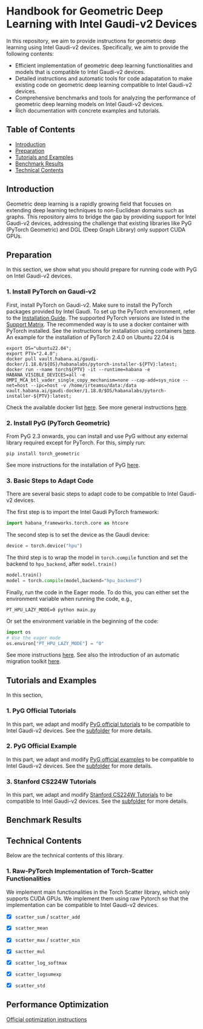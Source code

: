 # Handbook for Geometric Deep Learning with Intel Gaudi-v2 Devices

In this repository, we aim to provide instructions for geometric deep learning using Intel Gaudi-v2 devices. Specifically, we aim to provide the following contents:

- Efficient implementation of geometric deep learning functionalities and models that is compatible to Intel Gaudi-v2 devices.
- Detailed instructions and automatic tools for code adapatation to make existing code on geometric deep learning compatible to Intel Gaudi-v2 devices.
- Comprehensive benchmarks and tools for analyzing the performance of geometric deep learning models on Intel Gaudi-v2 devices.
- Rich documentation with concrete examples and tutorials.

## Table of Contents

- [Introduction](#introduction)
- [Preparation](#preparation)
- [Tutorials and Examples](#tutorials-and-examples)
- [Benchmark Results](#benchmark-results)
- [Technical Contents](#technical-contents)

## Introduction

Geometric deep learning is a rapidly growing field that focuses on extending deep learning techniques to non-Euclidean domains such as graphs.
This repository aims to bridge the gap by providing support for Intel Gaudi-v2 devices, addressing the challenge that existing libraries like PyG (PyTorch Geometric) and DGL (Deep Graph Library) only support CUDA GPUs.

## Preparation

In this section, we show what you should prepare for running code with PyG on Intel Gaudi-v2 devices.

### 1. Install PyTorch on Gaudi-v2

First, install PyTorch on Gaudi-v2. Make sure to install the PyTorch packages provided by Intel Gaudi. To set up the PyTorch environment, refer to the [Installation Guide](https://docs.habana.ai/en/latest/Installation_Guide/index.html#gaudi-installation-guide). The supported PyTorch versions are listed in the [Support Matrix](https://docs.habana.ai/en/latest/Support_Matrix/Support_Matrix.html#support-matrix). The recommended way is to use a docker container with PyTorch installed.
See the instructions for installation using containers [here](https://docs.habana.ai/en/latest/Installation_Guide/Bare_Metal_Fresh_OS.html).
An example for the installation of PyTorch 2.4.0 on Ubuntu 22.04 is

```shell
export OS="ubuntu22.04";
export PTV="2.4.0";
docker pull vault.habana.ai/gaudi-docker/1.18.0/${OS}/habanalabs/pytorch-installer-${PTV}:latest;
docker run --name torch${PTV} -it --runtime=habana -e HABANA_VISIBLE_DEVICES=all -e OMPI_MCA_btl_vader_single_copy_mechanism=none --cap-add=sys_nice --net=host --ipc=host -v /home/irteamsu/data:/data vault.habana.ai/gaudi-docker/1.18.0/$OS/habanalabs/pytorch-installer-${PTV}:latest;
```

Check the available docker list [here](https://vault.habana.ai/ui/native/gaudi-docker/).
See more general instructions [here](https://docs.habana.ai/en/latest/PyTorch/Getting_Started_with_PyTorch_and_Gaudi/Getting_Started_with_PyTorch.html).

### 2. Install PyG (PyTorch Geometric)

From PyG 2.3 onwards, you can install and use PyG without any external library required except for PyTorch. For this, simply run:

```shell
pip install torch_geometric
```

See more instructions for the installation of PyG [here](https://pytorch-geometric.readthedocs.io/en/stable/install/installation.html).

### 3. Basic Steps to Adapt Code

There are several basic steps to adapt code to be compatible to Intel Gaudi-v2 devices.

The first step is to import the Intel Gaudi PyTorch framework:

```Python
import habana_frameworks.torch.core as htcore
```

The second step is to set the device as the Gaudi device:

```Python
device = torch.device("hpu")
```

The third step is to wrap the model in `torch.compile` function and set the backend to `hpu_backend`, after `model.train()`

```Python
model.train()
model = torch.compile(model,backend="hpu_backend")
```

Finally, run the code in the Eager mode. To do this, you can either set the environment variable when running the code, e.g.,

```shell
PT_HPU_LAZY_MODE=0 python main.py
```

Or set the environment variable in the beginning of the code:

```Python
import os
# Use the eager mode
os.environ["PT_HPU_LAZY_MODE"] = "0"
```

See more instructions [here](https://docs.habana.ai/en/latest/PyTorch/Getting_Started_with_PyTorch_and_Gaudi/Getting_Started_with_PyTorch.html).
See also the introduction of an automatic migration toolkit [here](https://docs.habana.ai/en/latest/PyTorch/PyTorch_Model_Porting/GPU_Migration_Toolkit/GPU_Migration_Toolkit.html).

## Tutorials and Examples

In this section, 

### 1. PyG Official Tutorials

In this part, we adapt and modify [PyG official tutorials](https://github.com/AntonioLonga/PytorchGeometricTutorial) to be compatible to Intel Gaudi-v2 devices.
See the [subfolder](tutorials_and_examples/pyg_tutorials/) for more details.

### 2. PyG Official Example

In this part, we adapt and modify [PyG official examples](https://pytorch-geometric.readthedocs.io/en/stable/get_started/colabs.html) to be compatible to Intel Gaudi-v2 devices.
See the [subfolder](tutorials_and_examples/pyg_tutorials/) for more details.

### 3. Stanford CS224W Tutorials

In this part, we adapt and modify [Stanford CS224W Tutorials](https://medium.com/stanford-cs224w) to be compatible to Intel Gaudi-v2 devices.
See the [subfolder](tutorials_and_examples/stanford_cs224w/) for more details.


## Benchmark Results



## Technical Contents

Below are the technical contents of this library.

### 1. Raw-PyTorch Implementation of Torch-Scatter Functionalities

We implement main functionalities in the Torch Scatter library, which only supports CUDA GPUs.
We implement them using raw Pytorch so that the implementation can be compatible to Intel Gaudi-v2 devices.


- [x] `scatter_sum` / `scatter_add`
- [x] `scatter_mean`
- [x] `scatter_max` / `scatter_min`
- [x] `sactter_mul`
- [x] `scatter_log_softmax`
- [x] `scatter_logsumexp`
- [x] `scatter_std`


## Performance Optimization

[Official optimization instructions](https://docs.habana.ai/en/latest/PyTorch/Model_Optimization_PyTorch/Optimization_Getting_Started.html)
